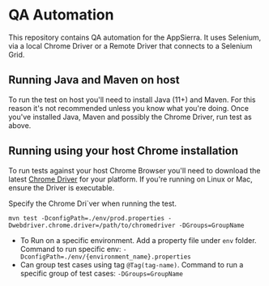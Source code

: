 # QA Automation

This repository contains QA automation for the AppSierra. It uses Selenium, via a local Chrome Driver or 
a Remote Driver that connects to a Selenium Grid.

## Running Java and Maven on host

To run the test on host you'll need to install Java (11+) and Maven. For this reason it's not recommended
unless you know what you're doing. Once you've installed Java, Maven and possibly the Chrome Driver, run test as above.

## Running using your host Chrome installation

To run tests against your host Chrome Browser you'll need to download the latest 
[Chrome Driver](https://chromedriver.chromium.org/downloads) for your platform. If you're running on Linux or 
Mac, ensure the Driver is executable.  

Specify the Chrome Dri`ver when running the test.

```shell script
mvn test -DconfigPath=./env/prod.properties -Dwebdriver.chrome.driver=/path/to/chromedriver -DGroups=GroupName
```
- To Run on a specific environment. Add a property file under `env` folder. Command to run specific env: `-DconfigPath=./env/{environment_name}.properties`
- Can group test cases using tag `@Tag(tag-name)`. Command to run a specific group of test cases: `-DGroups=GroupName`
